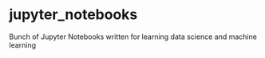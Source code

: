 # jupyter_notebooks
Bunch of Jupyter Notebooks written for learning data science and machine learning
